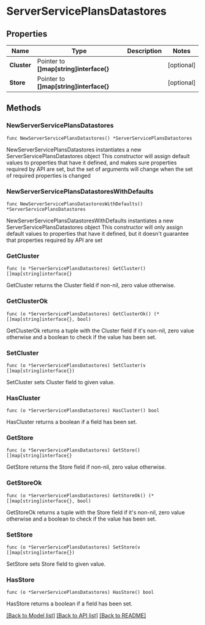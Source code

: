 # ServerServicePlansDatastores

## Properties

Name | Type | Description | Notes
------------ | ------------- | ------------- | -------------
**Cluster** | Pointer to **[]map[string]interface{}** |  | [optional] 
**Store** | Pointer to **[]map[string]interface{}** |  | [optional] 

## Methods

### NewServerServicePlansDatastores

`func NewServerServicePlansDatastores() *ServerServicePlansDatastores`

NewServerServicePlansDatastores instantiates a new ServerServicePlansDatastores object
This constructor will assign default values to properties that have it defined,
and makes sure properties required by API are set, but the set of arguments
will change when the set of required properties is changed

### NewServerServicePlansDatastoresWithDefaults

`func NewServerServicePlansDatastoresWithDefaults() *ServerServicePlansDatastores`

NewServerServicePlansDatastoresWithDefaults instantiates a new ServerServicePlansDatastores object
This constructor will only assign default values to properties that have it defined,
but it doesn't guarantee that properties required by API are set

### GetCluster

`func (o *ServerServicePlansDatastores) GetCluster() []map[string]interface{}`

GetCluster returns the Cluster field if non-nil, zero value otherwise.

### GetClusterOk

`func (o *ServerServicePlansDatastores) GetClusterOk() (*[]map[string]interface{}, bool)`

GetClusterOk returns a tuple with the Cluster field if it's non-nil, zero value otherwise
and a boolean to check if the value has been set.

### SetCluster

`func (o *ServerServicePlansDatastores) SetCluster(v []map[string]interface{})`

SetCluster sets Cluster field to given value.

### HasCluster

`func (o *ServerServicePlansDatastores) HasCluster() bool`

HasCluster returns a boolean if a field has been set.

### GetStore

`func (o *ServerServicePlansDatastores) GetStore() []map[string]interface{}`

GetStore returns the Store field if non-nil, zero value otherwise.

### GetStoreOk

`func (o *ServerServicePlansDatastores) GetStoreOk() (*[]map[string]interface{}, bool)`

GetStoreOk returns a tuple with the Store field if it's non-nil, zero value otherwise
and a boolean to check if the value has been set.

### SetStore

`func (o *ServerServicePlansDatastores) SetStore(v []map[string]interface{})`

SetStore sets Store field to given value.

### HasStore

`func (o *ServerServicePlansDatastores) HasStore() bool`

HasStore returns a boolean if a field has been set.


[[Back to Model list]](../README.md#documentation-for-models) [[Back to API list]](../README.md#documentation-for-api-endpoints) [[Back to README]](../README.md)


